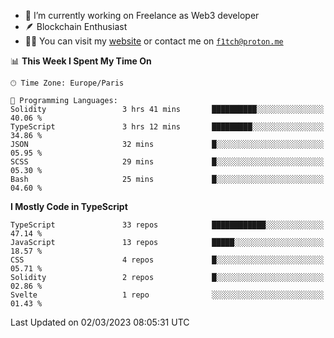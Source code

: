 - 🔭 I’m currently working on Freelance as Web3 developer
- 🪶 Blockchain Enthusiast
- 👨‍💻 You can visit my [website](https://f1tch.xyz) or contact me on [`f1tch@proton.me`](mailto:f1tch@proton.me)

<!--START_SECTION:waka-->
📊 **This Week I Spent My Time On** 

```text
🕑︎ Time Zone: Europe/Paris

💬 Programming Languages: 
Solidity                 3 hrs 41 mins       ██████████░░░░░░░░░░░░░░░   40.06 % 
TypeScript               3 hrs 12 mins       █████████░░░░░░░░░░░░░░░░   34.86 % 
JSON                     32 mins             █░░░░░░░░░░░░░░░░░░░░░░░░   05.95 % 
SCSS                     29 mins             █░░░░░░░░░░░░░░░░░░░░░░░░   05.30 % 
Bash                     25 mins             █░░░░░░░░░░░░░░░░░░░░░░░░   04.60 % 
```

**I Mostly Code in TypeScript** 

```text
TypeScript               33 repos            ████████████░░░░░░░░░░░░░   47.14 % 
JavaScript               13 repos            █████░░░░░░░░░░░░░░░░░░░░   18.57 % 
CSS                      4 repos             █░░░░░░░░░░░░░░░░░░░░░░░░   05.71 % 
Solidity                 2 repos             █░░░░░░░░░░░░░░░░░░░░░░░░   02.86 % 
Svelte                   1 repo              ░░░░░░░░░░░░░░░░░░░░░░░░░   01.43 % 
```




 Last Updated on 02/03/2023 08:05:31 UTC
<!--END_SECTION:waka-->
